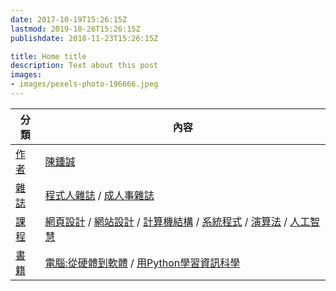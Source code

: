 ```yaml
---
date: 2017-10-19T15:26:15Z
lastmod: 2019-10-26T15:26:15Z
publishdate: 2018-11-23T15:26:15Z

title: Home title
description: Text about this post
images:
- images/pexels-photo-196666.jpeg
---
```


分類 | 內容
-----|------------------------------
[作者](作者) |  [陳鍾誠](作者/)
[雜誌](雜誌) | [程式人雜誌](程式人雜誌) / [成人事雜誌](成人事雜誌)
[課程](課程) | [網頁設計](課程/網頁設計) / [網站設計](課程/網頁設計) / [計算機結構](課程/網頁設計) / [系統程式](課程/系統程式) / [演算法](課程/演算法) / [人工智慧](課程/人工智慧)
[書籍](book/) | [電腦:從硬體到軟體](_riscv2os) / [用Python學習資訊科學](_py2cs)

